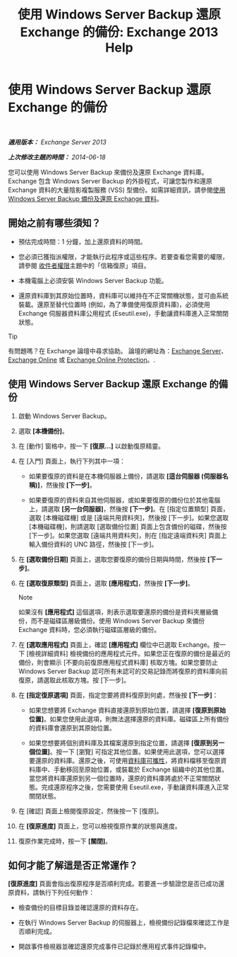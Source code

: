 ﻿---
title: '使用 Windows Server Backup 還原 Exchange 的備份: Exchange 2013 Help'
TOCTitle: 使用 Windows Server Backup 還原 Exchange 的備份
ms:assetid: 2d0f31dc-eb32-451a-8852-591269026506
ms:mtpsurl: https://technet.microsoft.com/zh-tw/library/Dd876864(v=EXCHG.150)
ms:contentKeyID: 50472768
ms.date: 05/21/2018
mtps_version: v=EXCHG.150
ms.translationtype: MT
---

# 使用 Windows Server Backup 還原 Exchange 的備份

 

_**適用版本：** Exchange Server 2013_

_**上次修改主題的時間：** 2014-06-18_

您可以使用 Windows Server Backup 來備份及還原 Exchange 資料庫。Exchange 包含 Windows Server Backup 的外掛程式，可讓您製作和還原 Exchange 資料的大量陰影複製服務 (VSS) 型備份。如需詳細資訊，請參閱[使用 Windows Server Backup 備份及還原 Exchange 資料](using-windows-server-backup-to-back-up-and-restore-exchange-data-exchange-2013-help.md)。

## 開始之前有哪些須知？

  - 預估完成時間：1 分鐘，加上還原資料的時間。

  - 您必須已獲指派權限，才能執行此程序或這些程序。若要查看您需要的權限，請參閱 [收件者權限](recipients-permissions-exchange-2013-help.md)主題中的「信箱復原」項目。

  - 本機電腦上必須安裝 Windows Server Backup 功能。

  - 還原資料庫到其原始位置時，資料庫可以維持在不正常關機狀態，並可由系統裝載。還原至替代位置時 (例如，為了準備使用復原資料庫)，必須使用 Exchange 伺服器資料庫公用程式 (Eseutil.exe)，手動讓資料庫進入正常關閉狀態。


> [!TIP]  
> 有問題嗎？在 Exchange 論壇中尋求協助。 論壇的網址為：<a href="https://go.microsoft.com/fwlink/p/?linkid=60612">Exchange Server</a>、 <a href="https://go.microsoft.com/fwlink/p/?linkid=267542">Exchange Online</a> 或 <a href="https://go.microsoft.com/fwlink/p/?linkid=285351">Exchange Online Protection</a>。.




## 使用 Windows Server Backup 還原 Exchange 的備份

1.  啟動 Windows Server Backup。

2.  選取 **\[本機備份\]**。

3.  在 \[動作\] 窗格中，按一下 **\[復原...\]** 以啟動復原精靈。

4.  在 \[入門\] 頁面上，執行下列其中一項：
    
      - 如果要復原的資料是在本機伺服器上備份，請選取 **\[這台伺服器 (伺服器名稱)\]**，然後按 **\[下一步\]**。
    
      - 如果要復原的資料來自其他伺服器，或如果要復原的備份位於其他電腦上，請選取 **\[另一台伺服器\]**，然後按 **\[下一步\]**。在 \[指定位置類型\] 頁面，選取 \[本機磁碟機\] 或是 \[遠端共用資料夾\]，然後按 \[下一步\]。如果您選取 \[本機磁碟機\]，則請選取 \[選取備份位置\] 頁面上包含備份的磁碟，然後按 \[下一步\]。如果您選取 \[遠端共用資料夾\]，則在 \[指定遠端資料夾\] 頁面上輸入備份資料的 UNC 路徑，然後按 \[下一步\]。

5.  在 **\[選取備份日期\]** 頁面上，選取您要復原的備份日期與時間，然後按 **\[下一步\]**。

6.  在 **\[選取復原類型\]** 頁面上，選取 **\[應用程式\]**，然後按 **\[下一步\]**。
    
    > [!NOTE]  
    > 如果沒有 <strong>[應用程式]</strong> 這個選項，則表示選取要還原的備份是資料夾層級備份，而不是磁碟區層級備份。使用 Windows Server Backup 來備份 Exchange 資料時，您必須執行磁碟區層級的備份。


7.  在 **\[選取應用程式\]** 頁面上，確認 **\[應用程式\]** 欄位中已選取 Exchange。按一下 \[檢視詳細資料\] 檢視備份的應用程式元件。如果您正在復原的備份是最近的備份，則會顯示 \[不要向前復原應用程式資料庫\] 核取方塊。如果您要防止 Windows Server Backup 認可所有未認可的交易記錄而將復原的資料庫向前復原，請選取此核取方塊。按 \[下一步\]。

8.  在 **\[指定復原選項\]** 頁面，指定您要將資料復原到何處，然後按 **\[下一步\]**：
    
      - 如果您想要將 Exchange 資料直接還原到原始位置，請選擇 **\[復原到原始位置\]**。如果您使用此選項，則無法選擇還原的資料庫。磁碟區上所有備份的資料庫會還原到其原始位置。
    
      - 如果您想要將個別資料庫及其檔案還原到指定位置，請選擇 **\[復原到另一個位置\]**。按一下 \[瀏覽\] 可指定其他位置。如果使用此選項，您可以選擇要還原的資料庫。還原之後，可使用[資料庫可攜性](database-portability-exchange-2013-help.md)，將資料檔移至復原資料庫中、手動移回至原始位置，或裝載於 Exchange 組織中的其他位置。當您將資料庫還原到另一個位置時，還原的資料庫將處於不正常關閉狀態。完成還原程序之後，您需要使用 Eseutil.exe，手動讓資料庫進入正常關閉狀態。

9.  在 \[確認\] 頁面上檢閱復原設定，然後按一下 \[復原\]。

10. 在 **\[復原進度\]** 頁面上，您可以檢視復原作業的狀態與進度。

11. 復原作業完成時，按一下 **\[關閉\]**。

## 如何才能了解這是否正常運作？

**\[復原進度\]** 頁面會指出復原程序是否順利完成。若要進一步驗證您是否已成功還原資料，請執行下列任何動作：

  - 檢查備份的目標目錄並確認還原的資料存在。

  - 在執行 Windows Server Backup 的伺服器上，檢視備份記錄檔來確認工作是否順利完成。

  - 開啟事件檢視器並確認還原完成事件已記錄於應用程式事件記錄檔中。

